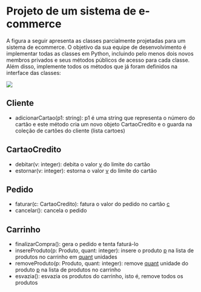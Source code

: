 # Projeto de um sistema de e-commerce

A figura a seguir apresenta as classes parcialmente projetadas para um sistema de ecommerce. O objetivo da sua equipe de desenvolvimento é implementar todas as classes em Python, incluindo pelo menos dois novos membros privados e seus métodos públicos de acesso para cada classe. Além disso, implemente todos os métodos que já foram definidos na interface das classes:

<img src='https://drive.google.com/uc?id=1FzBSYtWSA7CSe4ZQbvhRoOmMND4Eb3k_'>

## Cliente
- adicionarCartao(p1: string): p1 é uma string que representa o número do cartão e este método cria um novo objeto CartaoCredito e o guarda na coleção de cartões do cliente (lista cartoes)

## CartaoCredito
- debitar(v: integer): debita o valor <u>v</u> do limite do cartão
- estornar(v: integer): estorna o valor <u>v</u> do limite do cartão

## Pedido
- faturar(c: CartaoCredito): fatura o valor do pedido no cartão <u>c</u>
- cancelar(): cancela o pedido

## Carrinho
- finalizarCompra(): gera o pedido e tenta faturá-lo
- insereProduto(p: Produto, quant: integer): insere o produto <u>p</u> na lista de produtos no carrinho em <u>quant</u> unidades
- removeProduto(p: Produto, quant: integer): remove <u>quant</u> unidade do produto <u>p</u> na lista de produtos no carrinho
- esvazia(): esvazia os produtos do carrinho, isto é, remove todos os produtos



